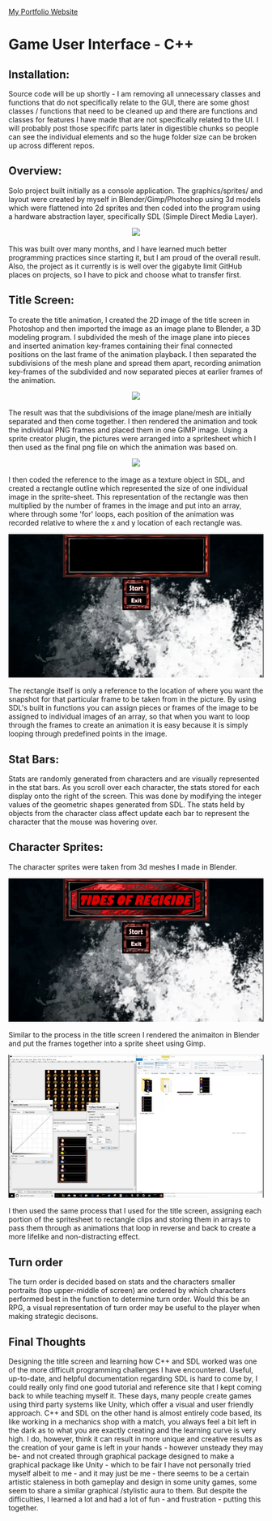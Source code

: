 <a href="http://www.robertmisener.com"> My Portfolio Website </a>

# Game User Interface - C++

## Installation:
Source code will be up shortly - I am removing all unnecessary classes and functions that do not specifically
relate to the GUI, there are some ghost classes / functions that need to be cleaned up and there are functions and classes for features I have made that are not specifically related to the UI. I will probably post those specififc parts later in digestible chunks so people can see the individual elements and so the huge folder size can be broken up across different repos.

## Overview: 
Solo project built initially as a console application. The graphics/sprites/ and layout were created by myself in Blender/Gimp/Photoshop using 
3d models which were flattened into 2d sprites and then coded into the program using a hardware abstraction layer, specifically SDL (Simple Direct Media Layer).

<p align="center"> <https://www.libsdl.org/download-2.0.php"> <img width = "300px" src="https://upload.wikimedia.org/wikipedia/ru/2/26/SDL_logo.png" /> </a> </p>

This was built over many months, and I have learned much better programming practices since starting it, but I am proud of the overall result. Also, the project as it currently is is well over the gigabyte limit GitHub places on projects, so I have to pick and choose what to transfer first.

## Title Screen:
<p>  To create the title animation, I created the 2D image of the title screen in Photoshop and then imported the image as an image plane to Blender, a 3D modeling program. I subdivided the mesh
of the image plane into pieces and inserted animation key-frames containing their final connected positions on the last frame of the animation playback. I then separated the subdivisions of the mesh
plane and spread them apart, recording animation key-frames of the subdivided and now separated pieces at earlier frames of the animation. </p>

<p align="center"> <a href="https://www.blender.org"> <img width = "400px" src="https://download.blender.org/institute/logos/blender-socket.png" /> </a> </p>

<p> The result was that the subdivisions of the image plane/mesh are initially
separated and then come together. I then rendered the animation and took the individual PNG frames and placed them in one GIMP image. Using a sprite creator plugin, the pictures were arranged into
a spritesheet which I then used as the final png file on which the animation was based on. </p>

<p align="center"> <a href="https://gimp.org"> <img width = "400px" src="https://charitycatalogue.com/wp-content/uploads/2017/04/gimp-logo-1-1024x482.png" /> </a> </p>


<p> 
I then coded the reference to the image as a texture object in SDL, and created a rectangle outline which represented the size of
one individual image in the sprite-sheet.  This representation of the rectangle was then multiplied by the number of frames in the image and put into an array, where through some 'for' loops, each position
of the animation was recorded relative to where the x and y location of each rectangle was. 
</p>

<p align="center"> <img src="https://github.com/RobMisener/Game-User-Interface/raw/master/ReadMeImages/torRAM4.gif" /> </p>

<p>
The rectangle itself is only a reference to the location of where you want the snapshot for that particular frame to be taken from in the picture.
By using SDL's built in functions you can assign pieces or frames of the image to be assigned to individual images of an array, so that when you want to loop through the frames to
create an animation it is easy because it is simply looping through predefined points in the image.
</p>

## Stat Bars:
Stats are randomly generated from characters and are visually represented in the stat bars. As you scroll over each character, the stats stored for each
display onto the right of the screen. This was done by modifying the integer values of the geometric shapes generated from SDL. The stats held by objects from the character class
affect update each bar to represent the character that the mouse was hovering over.

## Character Sprites:
The character sprites were taken from 3d meshes I made in Blender. 

<p align="center"> <img src="https://github.com/RobMisener/Game-User-Interface/raw/master/ReadMeImages/torRAM3.gif" /> </p>

Similar to the process in the title screen I rendered the animaiton in Blender and put the frames together into a sprite sheet using Gimp. 

<p align="center"> <img src="https://github.com/RobMisener/Game-User-Interface/raw/master/ReadMeImages/torRAM2.gif" /> </p>

 I then used the same process
that I used for the title screen, assigning each portion of the spritesheet to rectangle clips and storing them in arrays to pass them through as animations that loop in reverse and back to create a more lifelike and non-distracting effect. 

## Turn order 
The turn order is decided based on stats and the characters smaller portraits (top upper-middle of screen) are ordered by which characters performed best in the function to determine turn order. Would this be an RPG, a visual representation of turn order may be useful to the player when making strategic decisons.

## Final Thoughts
Designing the title screen and learning how C++ and SDL worked was one of the more difficult programming challenges I have encountered. Useful, up-to-date, and helpful documentation regarding SDL is hard to come by, I could really only find one good tutorial and reference site that I kept coming back to while teaching myself it. These days, many people create games using third party systems like Unity, which offer a visual and user friendly approach. C++ and SDL on the other hand is almost entirely code based, its like working in a mechanics shop with a match, you always feel a bit left in the dark as to what you are exactly creating and the learning curve is very high. I do, however, think it can result in more unique and creative results as the creation of your game is left in your hands - however unsteady they may be- and not created through graphical package designed to make a graphical package like Unity - which to be fair I have not personally tried myself albeit to me - and it may just be me - there seems to be a certain artistic staleness in both gameplay and design in some unity games, some seem to share  a similar graphical /stylistic aura to them. But despite the difficulties, I learned a lot and had a lot of fun - and frustration - putting this together.
